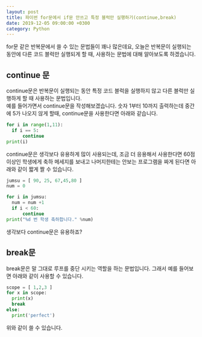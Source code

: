```yaml
---
layout: post
title: 파이썬 for문에서 if문 안쓰고 특정 블럭만 실행하기(continue,break)
date: 2019-12-05 09:00:00 +0300
category: Python
---
```


for문 같은 반복문에서 쓸 수 있는 문법들이 꽤나 많은데요, 오늘은 반복문이 실행되는 동안에 다른 코드 블럭만 실행되게 할 때, 사용하는 문법에 대해 알아보도록 하겠습니다.

## continue 문

continue문은 반복문이 실행되는 동안 특정 코드 블럭을 실행하지 않고 다른 블럭만 실행하게 할 때 사용하는 문법입니다.  
예를 들어가면서 continue문을 작성해보겠습니다. 숫자 1부터 10까지 출력하는데 중간에 5가 나오지 않게 할때, continue문을 사용한다면 아래와 같습니다.

```python
for i in range(1,11):
  if i == 5:
      continue
print(i)
```

continue문은 생각보다 유용하게 많이 사용되는데, 조금 더 응용해서 사용한다면 60점 이상인 학생에게 축하 메세지를 보내고 나머지한테는 안보는 프로그램을 짜게 된다면 아래와 같이 짧게 짤 수 있습니다.

```python
jumsu = [ 90, 25, 67,45,80 ]
num = 0

for i in jumsu:
  num = num +1
  if i < 60:
      continue
print("%d 번 학생 축하합니다." %num)
```

생각보다 continue문은 유용하죠?

## break문

break문은 말 그대로 루프를 중단 시키는 역할을 하는 문법입니다. 그래서 예를 들어보면 아래와 같이 사용할 수 있습니다.

```python
scope = [ 1,2,3 ]
for x in scope:
  print(x)
  break
else:
  print('perfect')
```

위와 같이 쓸 수 있습니다.
